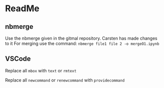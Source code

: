 # ReadMe

## nbmerge

Use the nbmerge given in the gitmal repository. Carsten has made changes to it
For merging use the command: ```nbmerge file1 file 2 -o mergeO1.ipynb```

## VSCode

Replace all ```mbox``` with ```text``` or ```rmtext```

Replace all ```newcommand``` or ```renewcommand``` with ```providecommand```
